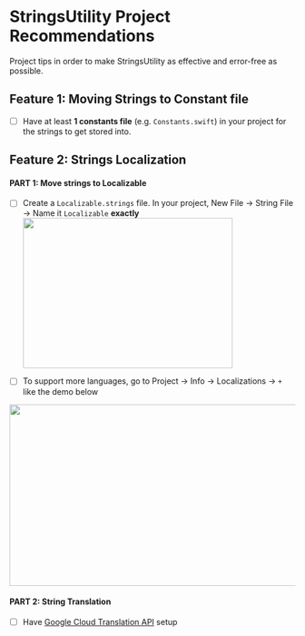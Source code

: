 # StringsUtility Project Recommendations
Project tips in order to make StringsUtility as effective and error-free as possible.

## Feature 1: Moving Strings to Constant file
- [ ] Have at least __1 constants file__ (e.g. ```Constants.swift```) in your project for the strings to get stored into.

## Feature 2: Strings Localization

#### PART 1: Move strings to Localizable
- [ ] Create a ```Localizable.strings``` file. In your project, New File -> String File -> Name it ```Localizable``` __exactly__
    <img src="https://github.com/SamuelFolledo/StringsUtility/blob/master/static/pics/localizableFile.png" width="369" height="265">

- [ ] To support more languages, go to Project -> Info -> Localizations -> ```+``` like the demo below
<img src="https://github.com/SamuelFolledo/StringsUtility/blob/master/static/gifs/multipleLocalizable.gif" width="640" height="320">

#### PART 2: String Translation
- [ ] Have [Google Cloud Translation API](https://console.cloud.google.com/apis/library/translate.googleapis.com?q=translation&project=go-makesite&folder&organizationId) setup